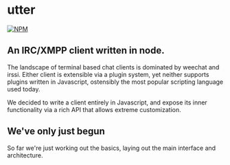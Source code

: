 # utter

[![NPM](https://nodei.co/npm/utter.png)](https://nodei.co/npm/utter/)

## An IRC/XMPP client written in node.

The landscape of terminal based chat clients is dominated by weechat and irssi. Either client is extensible via a plugin system, yet neither supports plugins written in Javascript, ostensibly the most popular scripting language used today.

We decided to write a client entirely in Javascript, and expose its inner functionality via a rich API that allows extreme customization.

## We've only just begun

So far we're just working out the basics, laying out the main interface and architecture.


